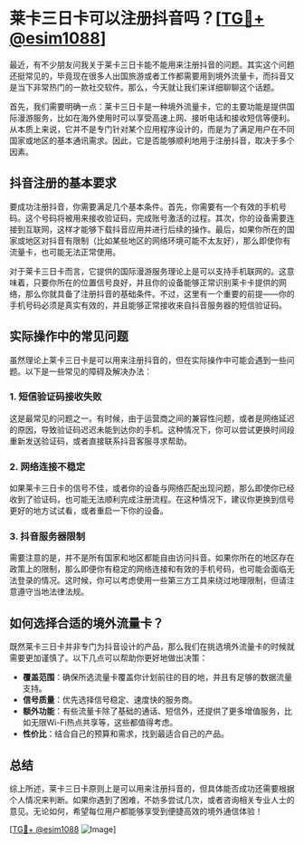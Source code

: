 # 莱卡三日卡可以注册抖音吗？[[TG💪+ @esim1088](https://t.me/s/esim1088)]

最近，有不少朋友问我关于莱卡三日卡能不能用来注册抖音的问题。其实这个问题还挺常见的，毕竟现在很多人出国旅游或者工作都需要用到境外流量卡，而抖音又是当下非常热门的一款社交软件。那么，今天就让我们来详细聊聊这个话题。

首先，我们需要明确一点：莱卡三日卡是一种境外流量卡，它的主要功能是提供国际漫游服务，比如在海外使用时可以享受高速上网、接听电话和接收短信等便利。从本质上来说，它并不是专门针对某个应用程序设计的，而是为了满足用户在不同国家或地区的基本通讯需求。因此，它是否能够顺利地用于注册抖音，取决于多个因素。

## 抖音注册的基本要求

要成功注册抖音，你需要满足几个基本条件。首先，你需要有一个有效的手机号码。这个号码将被用来接收验证码，完成账号激活的过程。其次，你的设备需要连接到互联网，这样才能够下载抖音应用并进行后续的操作。最后，如果你所在的国家或地区对抖音有限制（比如某些地区的网络环境可能不太友好），那么即使你有流量卡，也可能无法正常使用。

对于莱卡三日卡而言，它提供的国际漫游服务理论上是可以支持手机联网的。这意味着，只要你所在的位置信号良好，并且你的设备能够正常识别莱卡卡提供的网络，那么你就具备了注册抖音的基础条件。不过，这里有一个重要的前提——你的手机号码必须是真实有效的，并且能够正常接收来自抖音服务器的短信验证码。

## 实际操作中的常见问题

虽然理论上莱卡三日卡是可以用来注册抖音的，但在实际操作中可能会遇到一些问题。以下是一些常见的障碍及解决办法：

### 1. 短信验证码接收失败

这是最常见的问题之一。有时候，由于运营商之间的兼容性问题，或者是网络延迟的原因，导致验证码迟迟未能到达你的手机。这种情况下，你可以尝试更换时间段重新发送验证码，或者直接联系抖音客服寻求帮助。

### 2. 网络连接不稳定

如果莱卡三日卡的信号不佳，或者你的设备与网络匹配出现问题，那么即使你已经收到了验证码，也可能无法顺利完成注册流程。在这种情况下，建议你更换到信号更好的地方试试看，或者重启一下你的设备。

### 3. 抖音服务器限制

需要注意的是，并不是所有国家和地区都能自由访问抖音。如果你所在的地区存在政策上的限制，那么即便你有稳定的网络连接和有效的手机号码，也可能会面临无法登录的情况。这时候，你可以考虑使用一些第三方工具来绕过地理限制，但请注意遵守当地法律法规。

## 如何选择合适的境外流量卡？

既然莱卡三日卡并非专门为抖音设计的产品，那么我们在挑选境外流量卡的时候就需要更加谨慎了。以下几点可以帮助你更好地做出决策：

- **覆盖范围**：确保所选流量卡覆盖你计划前往的目的地，并且有足够的数据流量支持。
- **信号质量**：优先选择信号稳定、速度快的服务商。
- **额外功能**：有些流量卡除了基础的通话、短信外，还提供了更多增值服务，比如无限Wi-Fi热点共享等，这些都值得考虑。
- **性价比**：结合自己的预算和需求，找到最适合自己的产品。

## 总结

综上所述，莱卡三日卡原则上是可以用来注册抖音的，但具体能否成功还需要根据个人情况来判断。如果你遇到了困难，不妨多尝试几次，或者咨询相关专业人士的意见。无论如何，希望每位用户都能够享受到便捷高效的境外通信体验！

[[TG💪+ @esim1088](https://t.me/s/esim1088) ![Image](https://i.postimg.cc/4NQfJmqS/Snipaste-2025-05-13-00-14-12.png)]